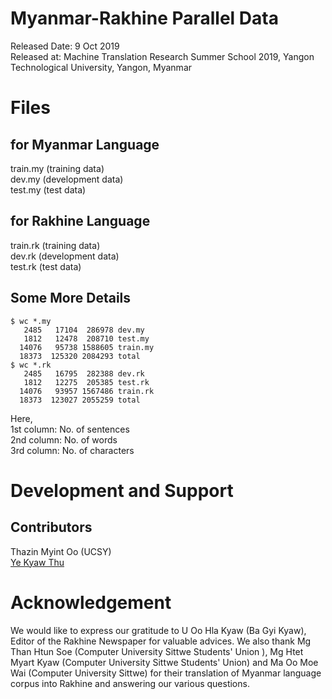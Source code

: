 # Myanmar-Rakhine Parallel Data

Released Date: 9 Oct 2019  
Released at: Machine Translation Research Summer School 2019, Yangon Technological University, Yangon, Myanmar  

# Files

## for Myanmar Language
train.my (training data)  
dev.my (development data)  
test.my (test data)  

## for Rakhine Language
train.rk (training data)  
dev.rk (development data)  
test.rk (test data)  

## Some More Details

```
$ wc *.my
   2485   17104  286978 dev.my
   1812   12478  208710 test.my
  14076   95738 1588605 train.my
  18373  125320 2084293 total
$ wc *.rk
   2485   16795  282388 dev.rk
   1812   12275  205385 test.rk
  14076   93957 1567486 train.rk
  18373  123027 2055259 total
```

Here,  
1st column: No. of sentences  
2nd column: No. of words  
3rd column: No. of characters  


# Development and Support
## Contributors
Thazin Myint Oo (UCSY)  
[Ye Kyaw Thu](https://sites.google.com/site/yekyawthunlp/)  

# Acknowledgement

We would like to express our gratitude to U Oo Hla Kyaw (Ba Gyi Kyaw), Editor of the Rakhine Newspaper for valuable advices. We also thank Mg Than Htun Soe (Computer University Sittwe Students' Union ), Mg Htet Myart Kyaw (Computer University Sittwe Students' Union) and Ma Oo Moe Wai (Computer University Sittwe) for their translation of Myanmar language corpus into Rakhine and answering our various questions.  



